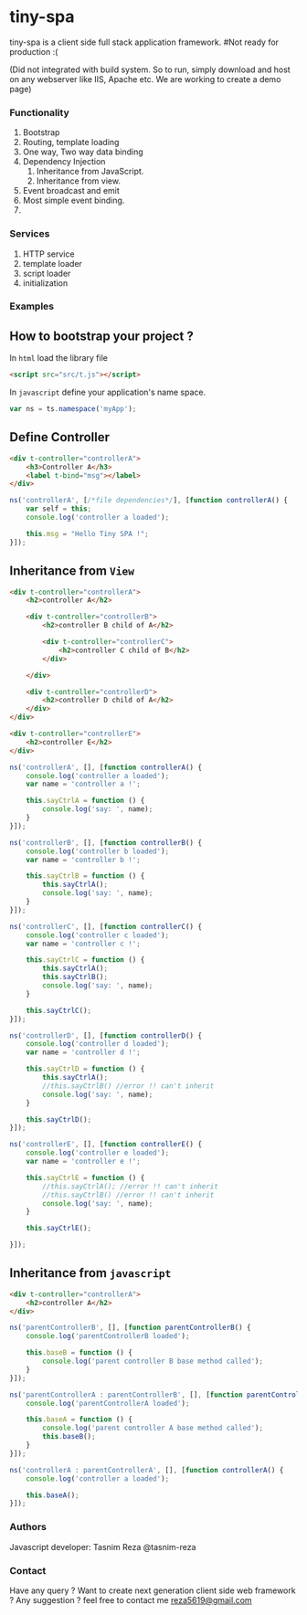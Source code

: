 # tiny-spa
tiny-spa is a client side full stack application framework. #Not ready for production :(

(Did not integrated with build system. So to run, simply download and host on any webserver like IIS, Apache etc. We are working to create a demo page)

### Functionality
1. Bootstrap
2. Routing, template loading
3. One way, Two way data binding
4. Dependency Injection
	1. Inheritance from JavaScript.
	2. Inheritance from view.
5. Event broadcast and emit
6. Most simple event binding.
7. 

### Services
1. HTTP service
2. template loader
3. script loader
4. initialization

### Examples
## How to bootstrap your project ?
In `html` load the library file
```html
<script src="src/t.js"></script>
```
In `javascript` define your application's name space.
```javascript
var ns = ts.namespace('myApp');
```

## Define Controller

```html
<div t-controller="controllerA">
    <h3>Controller A</h3>
    <label t-bind="msg"></label>
</div>
```

```javascript
ns('controllerA', [/*file dependencies*/], [function controllerA() {
    var self = this;
    console.log('controller a loaded');

    this.msg = "Hello Tiny SPA !";    
}]);
```

## Inheritance from `View`

```html
<div t-controller="controllerA">
    <h2>controller A</h2>

    <div t-controller="controllerB">
        <h2>controller B child of A</h2>

        <div t-controller="controllerC">
            <h2>controller C child of B</h2>
        </div>

    </div>

    <div t-controller="controllerD">
        <h2>controller D child of A</h2>
    </div>
</div>

<div t-controller="controllerE">
    <h2>controller E</h2>
</div>
```

```javascript
ns('controllerA', [], [function controllerA() {
    console.log('controller a loaded');
    var name = 'controller a !';

    this.sayCtrlA = function () {
        console.log('say: ', name);
    }
}]);

ns('controllerB', [], [function controllerB() {
    console.log('controller b loaded');
    var name = 'controller b !';

    this.sayCtrlB = function () {
        this.sayCtrlA();
        console.log('say: ', name);
    }
}]);

ns('controllerC', [], [function controllerC() {
    console.log('controller c loaded');
    var name = 'controller c !';

    this.sayCtrlC = function () {
        this.sayCtrlA();
        this.sayCtrlB();
        console.log('say: ', name);
    }

    this.sayCtrlC();
}]);

ns('controllerD', [], [function controllerD() {
    console.log('controller d loaded');
    var name = 'controller d !';

    this.sayCtrlD = function () {
        this.sayCtrlA();
        //this.sayCtrlB() //error !! can't inherit
        console.log('say: ', name);
    }

    this.sayCtrlD();
}]);

ns('controllerE', [], [function controllerE() {
    console.log('controller e loaded');
    var name = 'controller e !';

    this.sayCtrlE = function () {
        //this.sayCtrlA(); //error !! can't inherit
        //this.sayCtrlB() //error !! can't inherit
        console.log('say: ', name);
    }

    this.sayCtrlE();

}]);
```

## Inheritance from `javascript`

```html
<div t-controller="controllerA">
    <h2>controller A</h2>
</div>
```

```javascript
ns('parentControllerB', [], [function parentControllerB() {
    console.log('parentControllerB loaded');

    this.baseB = function () {
        console.log('parent controller B base method called');
    }
}]);

ns('parentControllerA : parentControllerB', [], [function parentControllerA() {
    console.log('parentControllerA loaded');

    this.baseA = function () {
        console.log('parent controller A base method called');
        this.baseB();
    }
}]);

ns('controllerA : parentControllerA', [], [function controllerA() {
    console.log('controller a loaded');

    this.baseA();
}]);
```



### Authors
Javascript developer: Tasnim Reza @tasnim-reza

### Contact
Have any query ? Want to create next generation client side web framework ? Any suggestion ? feel free to contact me reza5619@gmail.com

